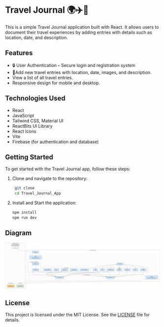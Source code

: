 # Travel Journal 🌍✈️📔

This is a simple Travel Journal application built with React. It allows users to document their travel experiences by adding entries with details such as location, date, and description.

## Features

- 🔒 User Authentication – Secure login and registration system
- 📝Add new travel entries with location, date, images, and description.
- View a list of all travel entries.
- Responsive design for mobile and desktop.

## Technologies Used

- React
- JavaScript
- Tailwind CSS, Material UI
- ReactBits UI Library
- React Icons
- Vite
- Firebase (for authentication and database)

## Getting Started

To get started with the Travel Journal app, follow these steps:

1. Clone and navigate to the repository:
   ```bash
    git clone
    cd Travel_Journal_App
   ```
2. Install and Start the application:
   ```bash
   npm install
   npm run dev
   ```
## Diagram 
![Travel Journal Diagram](./src/assets/diagram.png)
## License
This project is licensed under the MIT License. See the [LICENSE](LICENSE) file for details.
